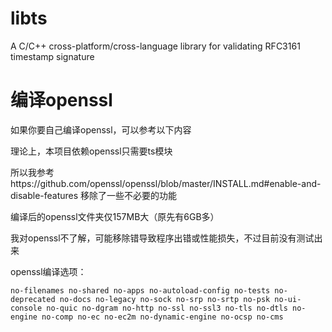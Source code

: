 # libts

A C/C++ cross-platform/cross-language library for validating RFC3161 timestamp signature

# 编译openssl

如果你要自己编译openssl，可以参考以下内容

理论上，本项目依赖openssl只需要ts模块

所以我参考https://github.com/openssl/openssl/blob/master/INSTALL.md#enable-and-disable-features 移除了一些不必要的功能

编译后的openssl文件夹仅157MB大（原先有6GB多）

我对openssl不了解，可能移除错导致程序出错或性能损失，不过目前没有测试出来

openssl编译选项：

```shell
no-filenames no-shared no-apps no-autoload-config no-tests no-deprecated no-docs no-legacy no-sock no-srp no-srtp no-psk no-ui-console no-quic no-dgram no-http no-ssl no-ssl3 no-tls no-dtls no-engine no-comp no-ec no-ec2m no-dynamic-engine no-ocsp no-cms
```

